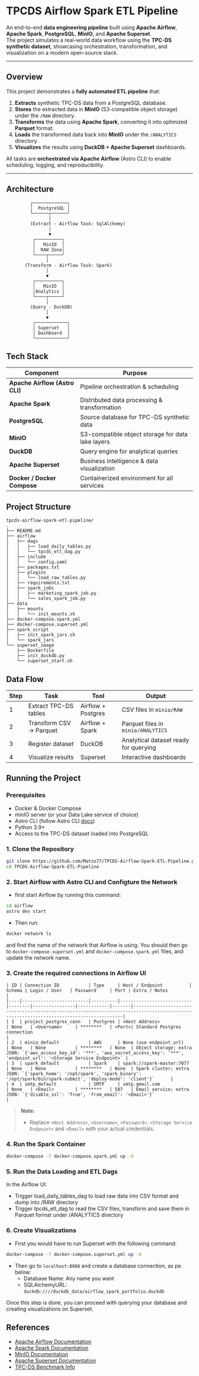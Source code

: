 # TPCDS Airflow Spark ETL Pipeline

An end-to-end **data engineering pipeline** built using **Apache Airflow**, **Apache Spark**, **PostgreSQL**, **MinIO**, and **Apache Superset**.  
The project simulates a real-world data workflow using the **TPC-DS synthetic dataset**, showcasing orchestration, transformation, and visualization on a modern open-source stack.

---

## Overview

This project demonstrates a **fully automated ETL pipeline** that:
1. **Extracts** synthetic TPC-DS data from a PostgreSQL database.
2. **Stores** the extracted data in **MinIO** (S3-compatible object storage) under the `/RAW` directory.
3. **Transforms** the data using **Apache Spark**, converting it into optimized **Parquet** format.
4. **Loads** the transformed data back into **MinIO** under the `/ANALYTICS` directory.
5. **Visualizes** the results using **DuckDB + Apache Superset** dashboards.

All tasks are **orchestrated via Apache Airflow** (Astro CLI) to enable scheduling, logging, and reproducibility.

---

## Architecture

```text
         ┌─────────────┐
         │  PostgreSQL │
         └──────┬──────┘
                │
         (Extract - Airflow Task: SqlAlchemy)
                │
                ▼
          ┌──────────┐
          │   MinIO  │
          │  RAW Zone│
          └────┬─────┘
               │
       (Transform - Airflow Task: Spark)
               │
               ▼
          ┌──────────┐
          │   MinIO  │
          │Analytics │
          └────┬─────┘
               │
         (Query - DuckDB)
               │
               ▼
          ┌────────────┐
          │ Superset   │
          │ Dashboard  │
          └────────────┘
```

## Tech Stack

| Component                      | Purpose                                           |
| ------------------------------ | ------------------------------------------------- |
| **Apache Airflow (Astro CLI)** | Pipeline orchestration & scheduling               |
| **Apache Spark**               | Distributed data processing & transformation      |
| **PostgreSQL**                 | Source database for TPC-DS synthetic data         |
| **MinIO**                      | S3-compatible object storage for data lake layers |
| **DuckDB**                     | Query engine for analytical queries               |
| **Apache Superset**            | Business intelligence & data visualization        |
| **Docker / Docker Compose**    | Containerized environment for all services        |


## Project Structure
```text
tpcds-airflow-spark-etl-pipeline/
.
├── README.md
├── airflow
│   ├── dags
│   │   ├── load_daily_tables.py
│   │   └── tpcds_etl_dag.py
│   ├── include
│   │   └── config.yaml
│   ├── packages.txt
│   ├── plugins
│   │   └── load_raw_tables.py
│   ├── requirements.txt
│   ├── spark_jobs
│   │   ├── marketing_spark_job.py
│   │   └── sales_spark_job.py
├── data
│   ├── mounts
│   │   └── init_mounts.sh
├── docker-compose.spark.yml
├── docker-compose.superset.yml
├── spark_script
│   ├── init_spark_jars.sh
│   └── spark_jars
└── superset_image
    ├── Dockerfile
    ├── init_duckdb.py
    └── superset_start.sh
```

## Data Flow

| Step | Task                    | Tool               | Output                                |
| ---- | ----------------------- | ------------------ | ------------------------------------- |
| 1    | Extract TPC-DS tables   | Airflow + Postgres | CSV files in `minio/RAW`              |
| 2    | Transform CSV → Parquet | Airflow + Spark    | Parquet files in `minio/ANALYTICS`    |
| 3    | Register dataset        | DuckDB             | Analytical dataset ready for querying |
| 4    | Visualize results       | Superset           | Interactive dashboards                |

## Running the Project

### Prerequisites
- Docker & Docker Compose
- minIO server (or your Data Lake service of choice)
- Astro CLI (follow Astro CLI [docs](https://www.astronomer.io/docs/astro/cli/install-cli))
- Python 3.9+
- Access to the TPC-DS dataset loaded into PostgreSQL

### 1. Clone the Repository
```bash
git clone https://github.com/Matzo77/TPCDS-Airflow-Spark-ETL-Pipeline.git
cd TPCDS-Airflow-Spark-ETL-Pipeline
```
### 2. Start Airflow with Astro CLI and Configture the Network
- first start Airflow by running this command:
```bash
cd airflow
astro dev start
```
- Then run:
```bash
docker network ls
```
and find the name of the network that Airflow is using. You should then go to `docker-compose.superset.yml` and `docker-compose.spark.yml` files, and update the network name.

### 3. Create the required connections in Airflow UI

```text
| ID | Connection ID           | Type     | Host / Endpoint          | Schema | Login / User   | Password     | Port | Extra / Notes                                                                                                                          |
|----|-------------------------|----------|---------------------------|--------|----------------|------------|-------|----------------------------------------------------------------------------------------------------------------------------------------|
| 1  | project_postgres_conn   | Postgres | <Host Address>            | None   | <Username>     | ********   | <Port>| Standard Postgres connection                                                                                                           |
| 2  | minio_default           | AWS      | None (use endpoint_url)   | None   | None           | ********   | None  | Object storage; extra JSON: `{'aws_access_key_id': '***', 'aws_secret_access_key': '***', 'endpoint_url': '<Storage Service Endpoint>` |
| 3  | spark_default           | Spark    | spark://spark-master:7077 | None   | None           | ********   | None  | Spark cluster; extra JSON: `{'spark_home': '/opt/spark', 'spark_binary': '/opt/spark/bin/spark-submit', 'deploy-mode': 'client'}`      |
| 4  | smtp_default            | SMTP     | smtp.gmail.com            | None   | <Email>        | ********   | 587   | Email service; extra JSON: `{'disable_ssl': 'True', 'from_email': '<Email>'}`                                                          |
```
> **Note:**  
> - Replace `<Host Address>`, `<Username>`, `<Password>`, `<Storage Service Endpoint>` and `<Email>` with your actual credentials.  

### 4. Run the Spark Container
```bash
docker-compose -f docker-compose.spark.yml up -d
```

### 5. Run the Data Loading and ETL Dags
In the Airflow UI:
- Trigger load_daily_tables_dag to load raw data into CSV format and dump into /RAW directory
- Trigger tpcds_etl_dag to read the CSV files, transform and save them in Parquet format under /ANALYTICS directory

### 6. Create Visualizations
- First you would have to run Superset with the following command:
```bash
docker-compose -f docker-compose.superset.yml up -d
```
- Then go to `localhost:8088` and create a database connection, as pe below:
  - Database Name: Any name you want
  - SQLAlchemyURL: `duckdb:////duckdb_data/airflow_spark_portfolio.duckdb`

Once this step is done, you can proceed with querying your database and creating visualizations on Superset.

## References
- [Apache Airflow Documentation](https://airflow.apache.org/docs/)  
- [Apache Spark Documentation](https://spark.apache.org/docs/latest/)  
- [MinIO Documentation](https://docs.min.io/)  
- [Apache Superset Documentation](https://superset.apache.org/docs/)  
- [TPC-DS Benchmark Info](http://www.tpc.org/tpcds/)  



